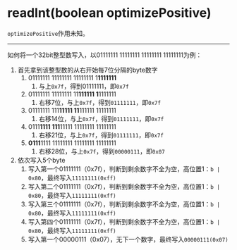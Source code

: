  # readInt(boolean optimizePositive)

`optimizePositive`作用未知。

------

如何将一个32bit整型数写入，以01111111 11111111 11111111 11111111为例：

1. 首先拿到该整型数的从右开始每7位分隔的byte数字
   1. 01111111 11111111 11111111 1**1111111**
      1. 与上`0x7f`，得到01111111，即`0x7f`
   2. 01111111 11111111 11**111111 1**1111111
      1. 右移7位，与上`0x7f`，得到`01111111`，即`0x7f`
   3. 01111111 111**11111 11**111111 11111111
      1. 右移14位，与上`0x7f`，得到`01111111`，即`0x7f`
   4. 0111**1111 111**11111 11111111 11111111
      1. 右移21位，与上`0x7f`，得到`01111111`，即`0x7f`
   5. **0111**1111 11111111 11111111 11111111
      1. 右移28位，与上`0x7f`，得到`00000111`，即`0x07`
2. 依次写入5个byte
   1. 写入第一个01111111（0x7f），判断到剩余数字不全为空，高位置1：`b | 0x80`，最终写入`11111111(0xff)`
   2. 写入第二个01111111（0x7f），判断到剩余数字不全为空，高位置1：`b | 0x80`，最终写入`11111111(0xff)`
   3. 写入第三个01111111（0x7f），判断到剩余数字不全为空，高位置1：`b | 0x80`，最终写入`11111111(0xff)`
   4. 写入第四个01111111（0x7f），判断到剩余数字不全为空，高位置1：`b | 0x80`，最终写入`11111111(0xff)`
   5. 写入第一个00000111（0x07），无下一个数字，最终写入`00000111(0x07)`